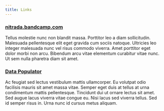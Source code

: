 ```yaml
---
title: Links
---
```

### [nitrada.bandcamp.com](https://nitrada.bandcamp.com)
Tellus molestie nunc non blandit massa. Porttitor leo a diam sollicitudin. Malesuada pellentesque elit eget gravida cum sociis natoque. Ultricies leo integer malesuada nunc vel risus commodo viverra. Amet porttitor eget dolor morbi non arcu. Bibendum arcu vitae elementum curabitur vitae nunc. Ut sem nulla pharetra diam sit amet. 

### [Data Populator](https://www.datapopulator.com)
Ac feugiat sed lectus vestibulum mattis ullamcorper. Eu volutpat odio facilisis mauris sit amet massa vitae. Semper eget duis at tellus at urna condimentum mattis pellentesque. Tincidunt dui ut ornare lectus sit amet. Sed augue lacus viverra vitae congue eu. Nisi lacus sed viverra tellus. Sed id semper risus in. Urna nunc id cursus metus aliquam.